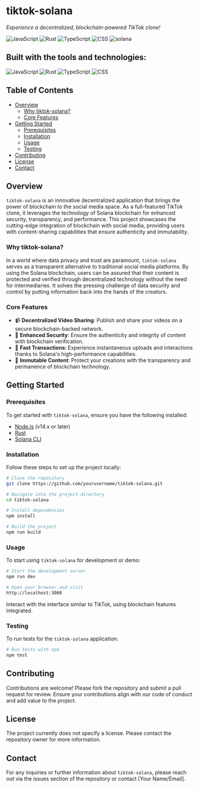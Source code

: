 # tiktok-solana
*Experience a decentralized, blockchain-powered TikTok clone!*

![JavaScript](https://img.shields.io/badge/language-JavaScript-yellow)
![Rust](https://img.shields.io/badge/language-Rust-blue)
![TypeScript](https://img.shields.io/badge/language-TypeScript-blueviolet)
![CSS](https://img.shields.io/badge/style-CSS-green)
![solana](https://img.shields.io/badge/platform-Solana-lightgrey)

## Built with the tools and technologies:
![JavaScript](https://img.shields.io/badge/language-JavaScript-yellow)
![Rust](https://img.shields.io/badge/language-Rust-blue)
![TypeScript](https://img.shields.io/badge/language-TypeScript-blueviolet)
![CSS](https://img.shields.io/badge/style-CSS-green)

## Table of Contents
- [Overview](#overview)
  - [Why tiktok-solana?](#why-tiktok-solana)
  - [Core Features](#core-features)
- [Getting Started](#getting-started)
  - [Prerequisites](#prerequisites)
  - [Installation](#installation)
  - [Usage](#usage)
  - [Testing](#testing)
- [Contributing](#contributing)
- [License](#license)
- [Contact](#contact)

## Overview
`tiktok-solana` is an innovative decentralized application that brings the power of blockchain to the social media space. As a full-featured TikTok clone, it leverages the technology of Solana blockchain for enhanced security, transparency, and performance. This project showcases the cutting-edge integration of blockchain with social media, providing users with content-sharing capabilities that ensure authenticity and immutability.

### Why tiktok-solana?
In a world where data privacy and trust are paramount, `tiktok-solana` serves as a transparent alternative to traditional social media platforms. By using the Solana blockchain, users can be assured that their content is protected and verified through decentralized technology without the need for intermediaries. It solves the pressing challenge of data security and control by putting information back into the hands of the creators.

### Core Features
- 📹 **Decentralized Video Sharing**: Publish and share your videos on a secure blockchain-backed network.
- 🔐 **Enhanced Security**: Ensure the authenticity and integrity of content with blockchain verification.
- 🚀 **Fast Transactions**: Experience instantaneous uploads and interactions thanks to Solana's high-performance capabilities.
- 🌟 **Immutable Content**: Protect your creations with the transparency and permanence of blockchain technology.

## Getting Started

### Prerequisites
To get started with `tiktok-solana`, ensure you have the following installed:
- [Node.js](https://nodejs.org) (v14.x or later)
- [Rust](https://www.rust-lang.org/tools/install)
- [Solana CLI](https://docs.solana.com/cli/install-solana-cli-tools)

### Installation
Follow these steps to set up the project locally:
```bash
# Clone the repository
git clone https://github.com/yourusername/tiktok-solana.git

# Navigate into the project directory
cd tiktok-solana

# Install dependencies
npm install

# Build the project
npm run build
```

### Usage
To start using `tiktok-solana` for development or demo:
```bash
# Start the development server
npm run dev

# Open your browser and visit
http://localhost:3000
```
Interact with the interface similar to TikTok, using blockchain features integrated.

### Testing
To run tests for the `tiktok-solana` application:
```bash
# Run tests with npm
npm test
```

## Contributing
Contributions are welcome! Please fork the repository and submit a pull request for review. Ensure your contributions align with our code of conduct and add value to the project.

## License
The project currently does not specify a license. Please contact the repository owner for more information.

## Contact
For any inquiries or further information about `tiktok-solana`, please reach out via the issues section of the repository or contact [Your Name/Email].
```
